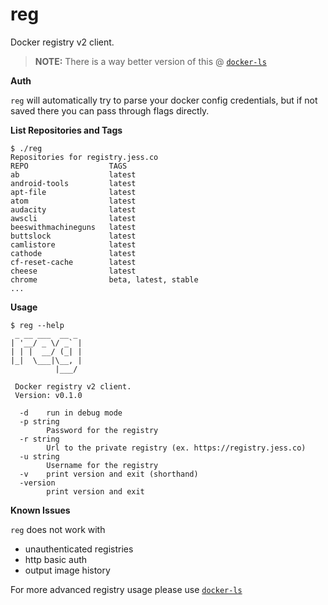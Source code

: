 # reg

Docker registry v2 client.

> **NOTE:** There is a way better version of this @  [`docker-ls`](https://github.com/mayflower/docker-ls)

**Auth**

`reg` will automatically try to parse your docker config credentials, but if
not saved there you can pass through flags directly.

**List Repositories and Tags**

```console
$ ./reg
Repositories for registry.jess.co
REPO                  TAGS
ab                    latest
android-tools         latest
apt-file              latest
atom                  latest
audacity              latest
awscli                latest
beeswithmachineguns   latest
buttslock             latest
camlistore            latest
cathode               latest
cf-reset-cache        latest
cheese                latest
chrome                beta, latest, stable
...
```

**Usage**

```console
$ reg --help
 _ __ ___  __ _
| '__/ _ \/ _` |
| | |  __/ (_| |
|_|  \___|\__, |
          |___/

 Docker registry v2 client.
 Version: v0.1.0

  -d	run in debug mode
  -p string
    	Password for the registry
  -r string
    	Url to the private registry (ex. https://registry.jess.co)
  -u string
    	Username for the registry
  -v	print version and exit (shorthand)
  -version
    	print version and exit
```

**Known Issues**

`reg` does not work with
* unauthenticated registries
* http basic auth
* output image history

For more advanced registry usage please use [`docker-ls`](https://github.com/mayflower/docker-ls)
